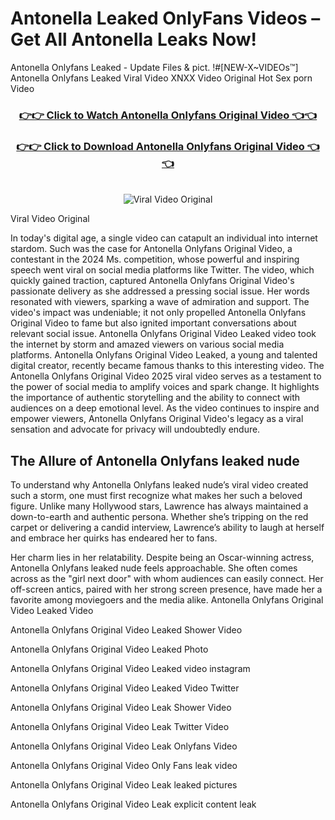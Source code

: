 # Antonella Leaked OnlyFans Videos – Get All Antonella Leaks Now!

Antonella Onlyfans Leaked - Update Files & pict. !#[NEW-X~VIDEOs™] Antonella Onlyfans Leaked Viral Video XNXX Video Original Hot Sex porn Video
<br>
<div align="center">
<h3><a href="https://links2leaks.com?utm_source=antonella&utm_medium=gitlong" rel="nofollow">👉👉 Click to Watch Antonella Onlyfans Original Video 👈👈</a></h3>
<h3><a href="https://links2leaks.com?utm_source=antonella&utm_medium=gitlong" rel="nofollow">👉👉 Click to Download Antonella Onlyfans Original Video 👈👈</a></h3>
<br>
<a href="https://links2leaks.com?utm_source=antonella&utm_medium=gitlong" rel="nofollow"><img src="https://i.ibb.co/Gkj2r4b/banner.png" alt="Viral Video Original" style="max-width: 100%; display: inline-block;" data-target="animated-image.originalImage"></a>
</div>

Viral Video Original

In today's digital age, a single video can catapult an individual into internet stardom. Such was the case for Antonella Onlyfans Original Video, a contestant in the 2024 Ms. competition, whose powerful and inspiring speech went viral on social media platforms like Twitter.
The video, which quickly gained traction, captured Antonella Onlyfans Original Video's passionate delivery as she addressed a pressing social issue. Her words resonated with viewers, sparking a wave of admiration and support. The video's impact was undeniable; it not only propelled Antonella Onlyfans Original Video to fame but also ignited important conversations about relevant social issue.
Antonella Onlyfans Original Video Leaked video took the internet by storm and amazed viewers on various social media platforms. Antonella Onlyfans Original Video Leaked, a young and talented digital creator, recently became famous thanks to this interesting video.
The Antonella Onlyfans Original Video 2025 viral video serves as a testament to the power of social media to amplify voices and spark change. It highlights the importance of authentic storytelling and the ability to connect with audiences on a deep emotional level. As the video continues to inspire and empower viewers, Antonella Onlyfans Original Video's legacy as a viral sensation and advocate for privacy will undoubtedly endure.

<h2>The Allure of Antonella Onlyfans leaked nude</h2>


To understand why Antonella Onlyfans leaked nude’s viral video created such a storm, one must first recognize what makes her such a beloved figure. Unlike many Hollywood stars, Lawrence has always maintained a down-to-earth and authentic persona. Whether she’s tripping on the red carpet or delivering a candid interview, Lawrence’s ability to laugh at herself and embrace her quirks has endeared her to fans.

Her charm lies in her relatability. Despite being an Oscar-winning actress, Antonella Onlyfans leaked nude feels approachable. She often comes across as the "girl next door" with whom audiences can easily connect. Her off-screen antics, paired with her strong screen presence, have made her a favorite among moviegoers and the media alike.
Antonella Onlyfans Original Video Leaked Video

Antonella Onlyfans Original Video Leaked Shower Video

Antonella Onlyfans Original Video Leaked Photo

Antonella Onlyfans Original Video Leaked video instagram

Antonella Onlyfans Original Video Leaked Video Twitter

Antonella Onlyfans Original Video Leak Shower Video

Antonella Onlyfans Original Video Leak Twitter Video

Antonella Onlyfans Original Video Leak Onlyfans Video

Antonella Onlyfans Original Video Only Fans leak video

Antonella Onlyfans Original Video Leak leaked pictures

Antonella Onlyfans Original Video Leak explicit content leak